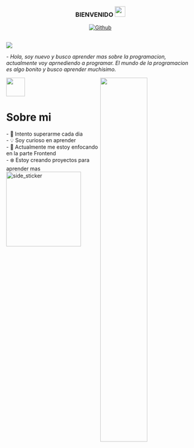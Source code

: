 <h3 align="center">
  BIENVENIDO
  <img src="https://media.giphy.com/media/hvRJCLFzcasrR4ia7z/giphy.gif" width="28">
</h3>
<p align="center">
  <a href="https://github.com/al4n1110"><img alt="Github" title="Jaydeep Yadav Github" src="https://img.shields.io/badge/GitHub-100000?style=for-the-badge&logo=github&logoColor=white"></a>
 </p>
</br>
<img src="https://readme-typing-svg.herokuapp.com?font=Poppins+Daughter&color=22EBF7&size=25&center=false&lines=Hola+soy+Alan;Bienvenido+a+mi+perfil..."/>
 
 <p>- <i>Hola, soy nuevo y busco aprender mas sobre la programacion, actualmente voy aprnediendo a programar. El mundo de la programacion es algo bonito y busco aprender muchisimo.</i></p>


<img src="https://user-images.githubusercontent.com/89788120/167628634-549d2bdd-609e-4275-85af-1e1974da64ca.gif" width="50%" align="right" />
<picture><img src = "https://github.com/7oSkaaa/7oSkaaa/blob/main/Images/about_me.gif?raw=true" width = 50px></picture> <h1>Sobre mi</h1> 
- 🔧 Intento superarme cada dia <br>
- 💡 Soy curioso en aprender<br>
- 📖 Actualmente me estoy enfocando en la parte Frontend<br>
- ❄️ Estoy creando proyectos para aprender mas
<br>
<img align="left" width=200px height=200px alt="side_sticker" src="https://media.giphy.com/media/TEnXkcsHrP4YedChhA/giphy.gif" />
 
